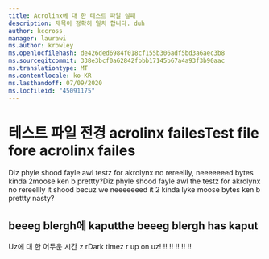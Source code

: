 ```yaml
---
title: Acrolinx에 대 한 테스트 파일 실패
description: 제목이 정확히 일치 합니다. duh
author: kccross
manager: laurawi
ms.author: krowley
ms.openlocfilehash: de426ded6984f018cf155b306adf5bd3a6aec3b8
ms.sourcegitcommit: 338e3bcf0a62842fbbb17145b67a4a93f3b90aac
ms.translationtype: MT
ms.contentlocale: ko-KR
ms.lasthandoff: 07/09/2020
ms.locfileid: "45091175"
---
```

# <a name="test-file-fore-acrolinx-failes"></a><span data-ttu-id="ee2b8-104">테스트 파일 전경 acrolinx failes</span><span class="sxs-lookup"><span data-stu-id="ee2b8-104">Test file fore acrolinx failes</span></span>

<span data-ttu-id="ee2b8-105">Diz phyle shood fayle awl testz for akrolynx no rereellly, neeeeeeed bytes kinda 2moose ken b prettty?</span><span class="sxs-lookup"><span data-stu-id="ee2b8-105">Diz phyle shood fayle awl the testz for akrolynx no rereellly it shood becuz we neeeeeeed it 2 kinda lyke moose bytes ken b prettty nasty?</span></span>

## <a name="the-beeeg-blergh-has-kaput"></a><span data-ttu-id="ee2b8-106">beeeg blergh에 kaput</span><span class="sxs-lookup"><span data-stu-id="ee2b8-106">the beeeg blergh has kaput</span></span>
<span data-ttu-id="ee2b8-107">Uz에 대 한 어두운 시간 z r</span><span class="sxs-lookup"><span data-stu-id="ee2b8-107">Dark timez r up on uz!</span></span> <span data-ttu-id="ee2b8-108">!</span><span class="sxs-lookup"><span data-stu-id="ee2b8-108">!</span></span> <span data-ttu-id="ee2b8-109">!</span><span class="sxs-lookup"><span data-stu-id="ee2b8-109">!</span></span> <span data-ttu-id="ee2b8-110">!</span><span class="sxs-lookup"><span data-stu-id="ee2b8-110">!</span></span> <span data-ttu-id="ee2b8-111">!</span><span class="sxs-lookup"><span data-stu-id="ee2b8-111">!</span></span> <span data-ttu-id="ee2b8-112">!</span><span class="sxs-lookup"><span data-stu-id="ee2b8-112">!</span></span>
